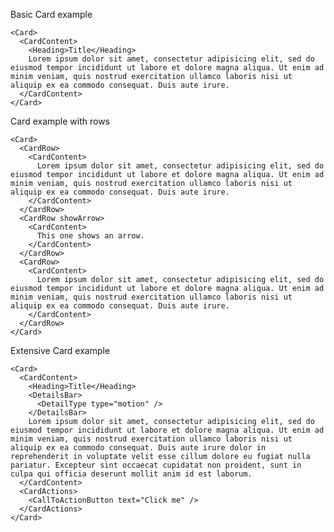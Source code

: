 Basic Card example

    <Card>
      <CardContent>
        <Heading>Title</Heading>
        Lorem ipsum dolor sit amet, consectetur adipisicing elit, sed do eiusmod tempor incididunt ut labore et dolore magna aliqua. Ut enim ad minim veniam, quis nostrud exercitation ullamco laboris nisi ut aliquip ex ea commodo consequat. Duis aute irure.
      </CardContent>
    </Card>

Card example with rows

    <Card>
      <CardRow>
        <CardContent>
          Lorem ipsum dolor sit amet, consectetur adipisicing elit, sed do eiusmod tempor incididunt ut labore et dolore magna aliqua. Ut enim ad minim veniam, quis nostrud exercitation ullamco laboris nisi ut aliquip ex ea commodo consequat. Duis aute irure.
        </CardContent>
      </CardRow>
      <CardRow showArrow>
        <CardContent>
          This one shows an arrow.
        </CardContent>
      </CardRow>
      <CardRow>
        <CardContent>
          Lorem ipsum dolor sit amet, consectetur adipisicing elit, sed do eiusmod tempor incididunt ut labore et dolore magna aliqua. Ut enim ad minim veniam, quis nostrud exercitation ullamco laboris nisi ut aliquip ex ea commodo consequat. Duis aute irure.
        </CardContent>
      </CardRow>
    </Card>

Extensive Card example

    <Card>
      <CardContent>
        <Heading>Title</Heading>
        <DetailsBar>
          <DetailType type="motion" />
        </DetailsBar>
        Lorem ipsum dolor sit amet, consectetur adipisicing elit, sed do eiusmod tempor incididunt ut labore et dolore magna aliqua. Ut enim ad minim veniam, quis nostrud exercitation ullamco laboris nisi ut aliquip ex ea commodo consequat. Duis aute irure dolor in reprehenderit in voluptate velit esse cillum dolore eu fugiat nulla pariatur. Excepteur sint occaecat cupidatat non proident, sunt in culpa qui officia deserunt mollit anim id est laborum.
      </CardContent>
      <CardActions>
        <CallToActionButton text="Click me" />
      </CardActions>
    </Card>
